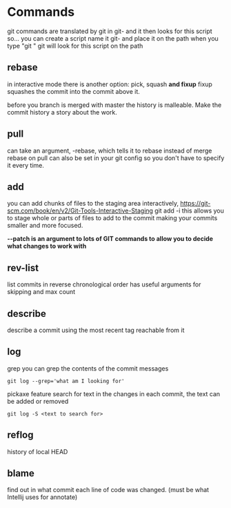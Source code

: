 # Commands

git commands are translated by git in git-<command> and it then looks for this script
so... you can create a script name it git-<command> and place it on the path
when you type "git <command>" git will look for this script on the path

## rebase
in interactive mode there is another option: pick, squash **and fixup**
fixup squashes the commit into the commit above it.

before you branch is merged with master the history is malleable.
Make the commit history a story about the work.

## pull
can take an argument, -rebase, which tells it to rebase instead of merge
rebase on pull can also be set in your git config so you don't have to specify it every time.

## add
you can add chunks of files to the staging area interactively, https://git-scm.com/book/en/v2/Git-Tools-Interactive-Staging
git add -i
	this allows you to stage whole or parts of files to add to the commit
	making your commits smaller and more focused.
	
**--patch is an argument to lots of GIT commands to allow you to decide what changes to work with**

## rev-list

list commits in reverse chronological order
has useful arguments for skipping and max count

## describe

describe a commit using the most recent tag reachable from it

## log

grep
	you can grep the contents of the commit messages

	git log --grep='what am I looking for'

pickaxe feature
	search for text in the changes in each commit, the text can be added or removed

	git log -S <text to search for>

## reflog

history of local HEAD

## blame

find out in what commit each line of code was changed.
(must be what Intellij uses for annotate)